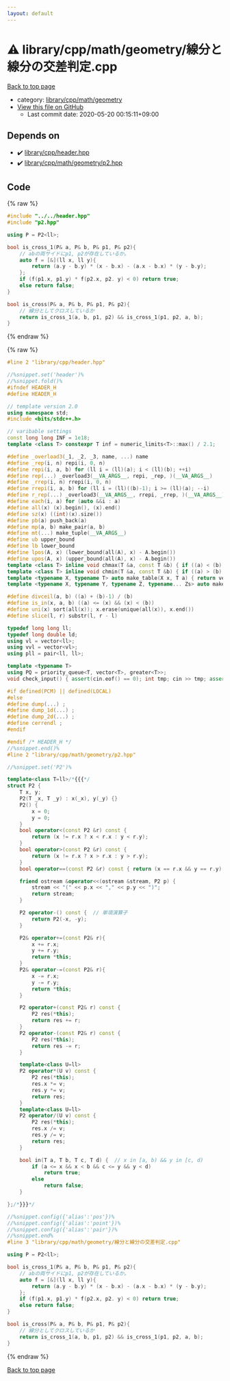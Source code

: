 ```yaml
---
layout: default
---
```


<!-- mathjax config similar to math.stackexchange -->
<script type="text/javascript" async
  src="https://cdnjs.cloudflare.com/ajax/libs/mathjax/2.7.5/MathJax.js?config=TeX-MML-AM_CHTML">
</script>
<script type="text/x-mathjax-config">
  MathJax.Hub.Config({
    TeX: { equationNumbers: { autoNumber: "AMS" }},
    tex2jax: {
      inlineMath: [ ['$','$'] ],
      processEscapes: true
    },
    "HTML-CSS": { matchFontHeight: false },
    displayAlign: "left",
    displayIndent: "2em"
  });
</script>

<script type="text/javascript" src="https://cdnjs.cloudflare.com/ajax/libs/jquery/3.4.1/jquery.min.js"></script>
<script src="https://cdn.jsdelivr.net/npm/jquery-balloon-js@1.1.2/jquery.balloon.min.js" integrity="sha256-ZEYs9VrgAeNuPvs15E39OsyOJaIkXEEt10fzxJ20+2I=" crossorigin="anonymous"></script>
<script type="text/javascript" src="../../../../../assets/js/copy-button.js"></script>
<link rel="stylesheet" href="../../../../../assets/css/copy-button.css" />


# :warning: library/cpp/math/geometry/線分と線分の交差判定.cpp

<a href="../../../../../index.html">Back to top page</a>

* category: <a href="../../../../../index.html#fc16e9fb7f40757e9b21d2e083b6a084">library/cpp/math/geometry</a>
* <a href="{{ site.github.repository_url }}/blob/master/library/cpp/math/geometry/線分と線分の交差判定.cpp">View this file on GitHub</a>
    - Last commit date: 2020-05-20 00:15:11+09:00




## Depends on

* :heavy_check_mark: <a href="../../header.hpp.html">library/cpp/header.hpp</a>
* :heavy_check_mark: <a href="p2.hpp.html">library/cpp/math/geometry/p2.hpp</a>


## Code

<a id="unbundled"></a>
{% raw %}
```cpp
#include "../../header.hpp"
#include "p2.hpp"

using P = P2<ll>;

bool is_cross_1(P& a, P& b, P& p1, P& p2){
    // abの両サイドにp1, p2が存在しているか。
    auto f = [&](ll x, ll y){
        return (a.y - b.y) * (x - b.x) - (a.x - b.x) * (y - b.y);
    };
    if (f(p1.x, p1.y) * f(p2.x, p2. y) < 0) return true;
    else return false;
}

bool is_cross(P& a, P& b, P& p1, P& p2){
    // 線分としてクロスしているか
    return is_cross_1(a, b, p1, p2) && is_cross_1(p1, p2, a, b);
}

```
{% endraw %}

<a id="bundled"></a>
{% raw %}
```cpp
#line 2 "library/cpp/header.hpp"

//%snippet.set('header')%
//%snippet.fold()%
#ifndef HEADER_H
#define HEADER_H

// template version 2.0
using namespace std;
#include <bits/stdc++.h>

// varibable settings
const long long INF = 1e18;
template <class T> constexpr T inf = numeric_limits<T>::max() / 2.1;

#define _overload3(_1, _2, _3, name, ...) name
#define _rep(i, n) repi(i, 0, n)
#define repi(i, a, b) for (ll i = (ll)(a); i < (ll)(b); ++i)
#define rep(...) _overload3(__VA_ARGS__, repi, _rep, )(__VA_ARGS__)
#define _rrep(i, n) rrepi(i, 0, n)
#define rrepi(i, a, b) for (ll i = (ll)((b)-1); i >= (ll)(a); --i)
#define r_rep(...) _overload3(__VA_ARGS__, rrepi, _rrep, )(__VA_ARGS__)
#define each(i, a) for (auto &&i : a)
#define all(x) (x).begin(), (x).end()
#define sz(x) ((int)(x).size())
#define pb(a) push_back(a)
#define mp(a, b) make_pair(a, b)
#define mt(...) make_tuple(__VA_ARGS__)
#define ub upper_bound
#define lb lower_bound
#define lpos(A, x) (lower_bound(all(A), x) - A.begin())
#define upos(A, x) (upper_bound(all(A), x) - A.begin())
template <class T> inline void chmax(T &a, const T &b) { if ((a) < (b)) (a) = (b); }
template <class T> inline void chmin(T &a, const T &b) { if ((a) > (b)) (a) = (b); }
template <typename X, typename T> auto make_table(X x, T a) { return vector<T>(x, a); }
template <typename X, typename Y, typename Z, typename... Zs> auto make_table(X x, Y y, Z z, Zs... zs) { auto cont = make_table(y, z, zs...); return vector<decltype(cont)>(x, cont); }

#define divceil(a, b) ((a) + (b)-1) / (b)
#define is_in(x, a, b) ((a) <= (x) && (x) < (b))
#define uni(x) sort(all(x)); x.erase(unique(all(x)), x.end())
#define slice(l, r) substr(l, r - l)

typedef long long ll;
typedef long double ld;
using vl = vector<ll>;
using vvl = vector<vl>;
using pll = pair<ll, ll>;

template <typename T>
using PQ = priority_queue<T, vector<T>, greater<T>>;
void check_input() { assert(cin.eof() == 0); int tmp; cin >> tmp; assert(cin.eof() == 1); }

#if defined(PCM) || defined(LOCAL)
#else
#define dump(...) ;
#define dump_1d(...) ;
#define dump_2d(...) ;
#define cerrendl ;
#endif

#endif /* HEADER_H */
//%snippet.end()%
#line 2 "library/cpp/math/geometry/p2.hpp"

//%snippet.set('P2')%

template<class T=ll>/*{{{*/
struct P2 {
    T x, y;
    P2(T _x, T _y) : x(_x), y(_y) {}
    P2() {
        x = 0;
        y = 0;
    }
    bool operator<(const P2 &r) const {
        return (x != r.x ? x < r.x : y < r.y);
    }
    bool operator>(const P2 &r) const {
        return (x != r.x ? x > r.x : y > r.y);
    }
    bool operator==(const P2 &r) const { return (x == r.x && y == r.y); }

    friend ostream &operator<<(ostream &stream, P2 p) {
        stream << "(" << p.x << "," << p.y << ")";
        return stream;
    }

    P2 operator-() const {  // 単項演算子
        return P2(-x, -y);
    }

    P2& operator+=(const P2& r){
        x += r.x;
        y += r.y;
        return *this;
    }
    P2& operator-=(const P2& r){
        x -= r.x;
        y -= r.y;
        return *this;
    }

    P2 operator+(const P2& r) const {
        P2 res(*this);
        return res += r;
    }
    P2 operator-(const P2& r) const {
        P2 res(*this);
        return res -= r;
    }

    template<class U=ll>
    P2 operator*(U v) const {
        P2 res(*this);
        res.x *= v;
        res.y *= v;
        return res;
    }
    template<class U=ll>
    P2 operator/(U v) const {
        P2 res(*this);
        res.x /= v;
        res.y /= v;
        return res;
    }

    bool in(T a, T b, T c, T d) {  // x in [a, b) && y in [c, d)
        if (a <= x && x < b && c <= y && y < d)
            return true;
        else
            return false;
    }

};/*}}}*/

//%snippet.config({'alias':'pos'})%
//%snippet.config({'alias':'point'})%
//%snippet.config({'alias':'pair'})%
//%snippet.end%
#line 3 "library/cpp/math/geometry/線分と線分の交差判定.cpp"

using P = P2<ll>;

bool is_cross_1(P& a, P& b, P& p1, P& p2){
    // abの両サイドにp1, p2が存在しているか。
    auto f = [&](ll x, ll y){
        return (a.y - b.y) * (x - b.x) - (a.x - b.x) * (y - b.y);
    };
    if (f(p1.x, p1.y) * f(p2.x, p2. y) < 0) return true;
    else return false;
}

bool is_cross(P& a, P& b, P& p1, P& p2){
    // 線分としてクロスしているか
    return is_cross_1(a, b, p1, p2) && is_cross_1(p1, p2, a, b);
}

```
{% endraw %}

<a href="../../../../../index.html">Back to top page</a>

